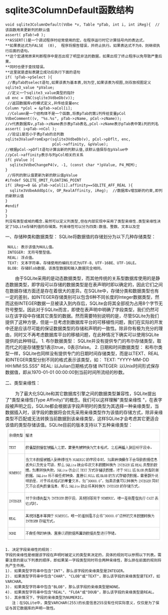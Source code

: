 # sqlite3ColumnDefault函数结构

    void sqlite3ColumnDefault(Vdbe *v, Table *pTab, int i, int iReg){  //该函数用来更新列的默认值
    assert( pTab!=0 );
    **ASSERT()是一个调试程序时经常使用的宏，在程序运行时它计算括号内的表达式，
    **如果表达式为FALSE  (0),  程序将报告错误，并终止执行。如果表达式不为0，则继续执行后面的语句。
    **这个宏通常原来判断程序中是否出现了明显非法的数据，如果出现了终止程序以免导致严重后果，
    **同时也便于查找错误。
    **这里就是虚拟表建立成功后执行下面的语句
    if( !pTab->pSelect ){
     //表pTab的select语句,如果该表为基本表,则为空,如果该表为视图,则存放视图定义
    sqlite3_value *pValue;
     //定义一个sqlite3_value类型的指针
    u8 enc = ENC(sqlite3VdbeDb(v));
     //返回数据库v的模式定义,并传给变量enc
    Column *pCol = &pTab->aCol[i];
     //Column是一个结构体不是一个函数,将表pTab的第i列传给变量pCol
    VdbeComment((v, "%s.%s", pTab->zName, pCol->zName));
    //v代表数据库v,pTab->zName表示表pTab表名,pCol->zName表示pTab表中第i列的列名
    assert( i<pTab->nCol );
     //验证i是否小于表pTab的总列数
    sqlite3ValueFromExpr(sqlite3VdbeDb(v), pCol->pDflt, enc,
                         pCol->affinity, &pValue);
    //根据pCol->pDflt语句计算出新的列默认值,该默认值保存在pValue中
    //pCol->affinity表示与列pCol相关的关系
    if( pValue ){
      sqlite3VdbeChangeP4(v, -1, (const char *)pValue, P4_MEM);
    }
     //将列的默认值更新为新的默认值pValue
    #ifndef SQLITE_OMIT_FLOATING_POINT
    if( iReg>=0 && pTab->aCol[i].affinity==SQLITE_AFF_REAL ){
      sqlite3VdbeAddOp1(v, OP_RealAffinity, iReg);  //数据库v增加新的约束,即列的新默认值
    }
    #endif
    }
    }
    列没有类型或域的概念.虽然可以定义列类型,但在内部实现中采用了类型亲缘性.类型亲缘性决定了SQLite存储列值的存储类。列亲缘性可以分为四类:数值、整数、文本以及空
一、存储种类和数据类型：
    SQLite将数据值的存储划分为以下几种存储类型：

     NULL: 表示该值为NULL值。
     INTEGER: 无符号整型值。
     REAL: 浮点值。
     TEXT: 文本字符串，存储使用的编码方式为UTF-8、UTF-16BE、UTF-16LE。
     BLOB: 存储Blob数据，该类型数据和输入数据完全相同。
&nbsp;&nbsp;&nbsp;&nbsp;&nbsp;&nbsp;&nbsp;&nbsp;由于SQLite采用的是动态数据类型，而其他传统的关系型数据库使用的是静态数据类型，即字段可以存储的数据类型是在表声明时即以确定的，因此它们之间在数据存储方面还是存在着很大的差异。在SQLite中，存储分类和数据类型也有一定的差别，如INTEGER存储类别可以包含6种不同长度的Integer数据类型，然而这些INTEGER数据一旦被读入到内存后，SQLite会将其全部视为占用8个字节无符号整型。因此对于SQLite而言，即使在表声明中明确了字段类型，我们仍然可以在该字段中存储其它类型的数据。然而需要特别说明的是，尽管SQLite为我们提供了这种方便，但是一旦考虑到数据库平台的可移植性问题，我们在实际的开发中还是应该尽可能的保证数据类型的存储和声明的一致性。除非你有极为充分的理由，同时又不再考虑数据库平台的移植问题，在此种情况下确实可以使用SQLite提供的此种特征。
    1. 布尔数据类型：
    SQLite并没有提供专门的布尔存储类型，取而代之的是存储整型1表示true，0表示false。
    2. 日期和时间数据类型：
    和布尔类型一样，SQLite也同样没有提供专门的日期时间存储类型，而是以TEXT、REAL和INTEGER类型分别不同的格式表示该类型，如：
    TEXT: "YYYY-MM-DD HH:MM:SS.SSS"
    REAL: 以Julian日期格式存储
    INTEGER: 以Unix时间形式保存数据值，即从1970-01-01 00:00:00到当前时间所流经的秒数。

二、类型亲缘性：

&nbsp;&nbsp;&nbsp;&nbsp;&nbsp;&nbsp;&nbsp;&nbsp;为了最大化SQLite和其它数据库引擎之间的数据类型兼容性，SQLite提出了"类型亲缘性(Type Affinity)"的概念。我们可以这样理解"类型亲缘性 "，在表字段被声明之后，SQLite都会根据该字段声明时的类型为其选择一种亲缘类型，当数据插入时，该字段的数据将会优先采用亲缘类型作为该值的存储方式，除非亲缘类型不匹配或无法转换当前数据到该亲缘类型，这样SQLite才会考虑其它更适合该值的类型存储该值。SQLite目前的版本支持以下五种亲缘类型：
![](1.png)

    1. 决定字段亲缘性的规则：
    字段的亲缘性是根据该字段在声明时被定义的类型来决定的，具体的规则可以参照以下列表。需要注意的是以下列表的顺序，即如果某一字段类型同时符合两种亲缘性，那么排在前面的规则将先产生作用。
    1). 如果类型字符串中包含"INT"，那么该字段的亲缘类型是INTEGER。
    2). 如果类型字符串中包含"CHAR"、"CLOB"或"TEXT"，那么该字段的亲缘类型是TEXT，如VARCHAR。
    3). 如果类型字符串中包含"BLOB"，那么该字段的亲缘类型是NONE。
    4). 如果类型字符串中包含"REAL"、"FLOA"或"DOUB"，那么该字段的亲缘类型是REAL。
    5). 其余情况下，字段的亲缘类型为NUMERIC。
       注：在SQLite中，类型VARCHAR(255)的长度信息255没有任何实际意义，仅仅是为了保证与其它数据库的声明一致性。
